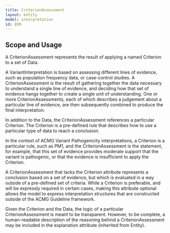 ```yaml
---
title: CriterionAssessment
layout: entity
model: interpretation
id: E09
---
```


Scope and Usage
---------------

A CriterionAssessment represents the result of applying a named Criterion to a set of Data.   

A VariantInterpretation is based on assessing different lines of evidence, such as population frequency data, or case-control studies.  A CriterionAssessment is the result of gathering together the data necessary to understand a single line of evidence, and deciding how that set of evidence hangs together to create a single unit of understanding. One or more CriterionAssessments, each of which describes a judgement about a particular line of evidence, are then subsequently combined to produce the final interpretation.

In addition to the Data, the CriterionAssessment references a particular Criterion.  The Criterion is a pre-defined rule that describes how to use a particular type of data to reach a conclusion. 

In the context of ACMG Variant Pathogenicity interpretations, a Criterion is a particular rule, such as PM1, and the CriterionAssessment is the statement, for example, that this set of evidence provides moderate support that the variant is pathogenic, or that the evidence is insufficient to apply the Criterion.

A CriterionAssessment that lacks the Criterion attribute represents a conclusion based on a set of evidence, but which is evaluated in a way outside of a pre-defined set of criteria.  While a Criterion is preferable, and will be expressly required in certain cases, making this attribute optional allows the model to express interpretation structures that are constructed outside of the ACMG Guideline framework.

Given the Criterion and the Data, the logic of a particular CriterionAssessment is meant to be transparent.  However, to be complete, a human-readable description of the reasoning behind a CriterionAssessment may be included in the explanation attribute (inherited from Entity).
